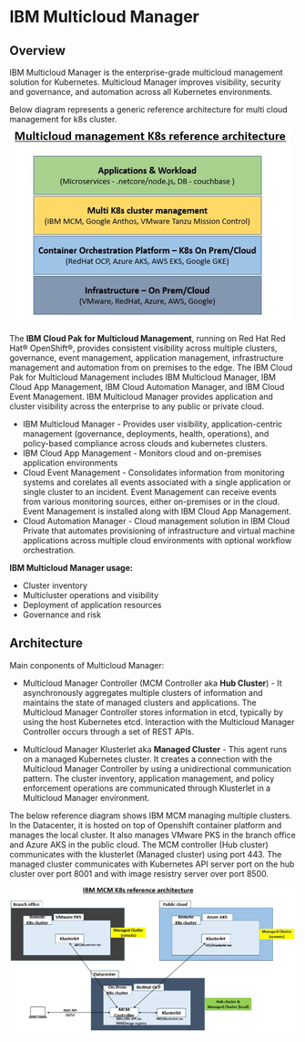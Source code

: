 # IBM Multicloud Manager

## Overview 

IBM Multicloud Manager is the enterprise-grade multicloud management solution for Kubernetes. Multicloud Manager improves visibility, security and governance, and automation across all Kubernetes environments.

Below diagram represents a generic reference architecture for multi cloud management for k8s cluster.
![Alt Text](\images\multicluster-k8s-mgmt.jpg)

The **IBM Cloud Pak for Multicloud Management**, running on Red Hat Red Hat® OpenShift®, provides consistent visibility across  multiple clusters, governance, event management, application management, infrastructure management and automation from on premises to the edge. The IBM Cloud Pak for Multicloud Management includes IBM Multicloud Manager, IBM Cloud App Management, IBM Cloud Automation Manager, and IBM Cloud Event Management. IBM Multicloud Manager provides application and cluster visibility across the enterprise to any public or private cloud.
* IBM Multicloud Manager - Provides user visibility, application-centric management (governance, deployments, health, operations), and policy-based compliance across clouds and kubernetes clusters.
* IBM Cloud App Management - Monitors cloud and on-premises application environments
* Cloud Event Management - Consolidates information from monitoring systems and corelates all events associated with a single application or single cluster to an incident. Event Management can receive events from various monitoring sources, either on-premises or in the cloud. Event Management is installed along with IBM Cloud App Management.
* Cloud Automation Manager - Cloud management solution in IBM Cloud Private that automates provisioning of infrastructure and virtual machine applications across multiple cloud environments with optional workflow orchestration.

**IBM Multicloud Manager usage:**
* Cluster inventory
* Multicluster operations and visibility
* Deployment of application resources
* Governance and risk

## Architecture

Main conponents of Multicloud Manager:
* Multicloud Manager Controller (MCM Controller aka **Hub Cluster**) - It asynchronously aggregates multiple clusters of information and maintains the state of managed clusters and applications. The Multicloud Manager Controller stores information in etcd, typically by using the host Kubernetes etcd. Interaction with the Multicloud Manager Controller occurs through a set of REST APIs.

* Multicloud Manager Klusterlet aka **Managed Cluster** - This agent runs on a managed Kubernetes cluster. It creates a connection with the Multicloud Manager Controller by using a unidirectional communication pattern. The cluster inventory, application management, and policy enforcement operations are communicated through Klusterlet in a Multicloud Manager environment.

The below reference diagram shows IBM MCM managing multiple clusters. In the Datacenter, it is hosted on top of Openshift container platform and manages the local cluster. It also manages VMware PKS in the branch office and Azure AKS in the public cloud. The MCM controller (Hub cluster) communicates with the klusterlet (Managed cluster) using port 443. The managed cluster communicates with Kubernetes API server port on the hub cluster over port 8001 and with image resistry server over port 8500.

![Alt Text](\images\ibm-mcm-k8s-ra.jpg)